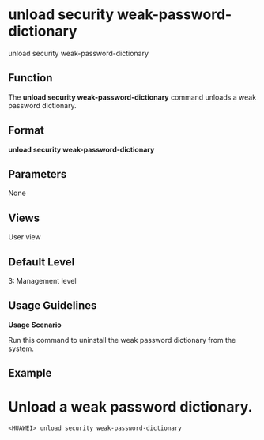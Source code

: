 unload security weak-password-dictionary
========================================

unload security weak-password-dictionary

Function
--------



The **unload security weak-password-dictionary** command unloads a weak password dictionary.




Format
------

**unload security weak-password-dictionary**


Parameters
----------

None

Views
-----

User view


Default Level
-------------

3: Management level


Usage Guidelines
----------------

**Usage Scenario**

Run this command to uninstall the weak password dictionary from the system.


Example
-------

# Unload a weak password dictionary.
```
<HUAWEI> unload security weak-password-dictionary

```
